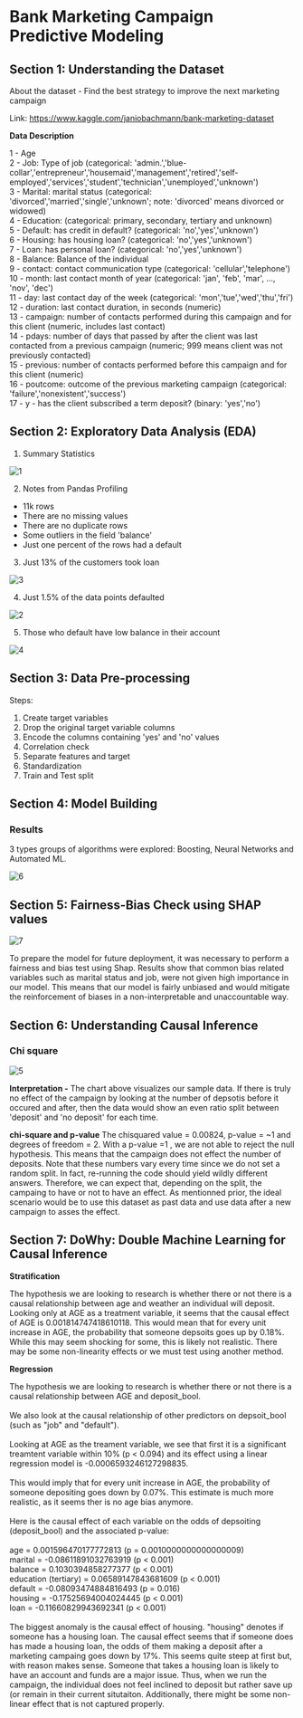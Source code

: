 # Bank Marketing Campaign Predictive Modeling

## Section 1: Understanding the Dataset

About the dataset - Find the best strategy to improve the next marketing campaign

Link: https://www.kaggle.com/janiobachmann/bank-marketing-dataset

**Data Description**

1 - Age<br/>
2 - Job: Type of job (categorical: 'admin.','blue-collar','entrepreneur','housemaid','management','retired','self-employed','services','student','technician','unemployed','unknown')<br/>
3 - Marital: marital status (categorical: 'divorced','married','single','unknown'; note: 'divorced' means divorced or widowed)<br/>
4 - Education: (categorical: primary, secondary, tertiary and unknown)<br/>
5 - Default: has credit in default? (categorical: 'no','yes','unknown')<br/>
6 - Housing: has housing loan? (categorical: 'no','yes','unknown')<br/>
7 - Loan: has personal loan? (categorical: 'no','yes','unknown')<br/>
8 - Balance: Balance of the individual<br/>
9 - contact: contact communication type (categorical: 'cellular','telephone')<br/>
10 - month: last contact month of year (categorical: 'jan', 'feb', 'mar', ..., 'nov', 'dec')<br/>
11 - day: last contact day of the week (categorical: 'mon','tue','wed','thu','fri')<br/>
12 - duration: last contact duration, in seconds (numeric)<br/>
13 - campaign: number of contacts performed during this campaign and for this client (numeric, includes last contact)<br/>
14 - pdays: number of days that passed by after the client was last contacted from a previous campaign (numeric; 999 means client was not previously contacted)<br/>
15 - previous: number of contacts performed before this campaign and for this client (numeric)<br/>
16 - poutcome: outcome of the previous marketing campaign (categorical: 'failure','nonexistent','success')<br/>
17 - y - has the client subscribed a term deposit? (binary: 'yes','no')<br/>

## Section 2: Exploratory Data Analysis (EDA)

1. Summary Statistics </br>

![1](https://user-images.githubusercontent.com/54965123/75123675-be2df000-5677-11ea-93e3-6dcc6990b97e.PNG)

2. Notes from Pandas Profiling</br>

- 11k rows </br>
- There are no missing values</br>
- There are no duplicate rows </br>
- Some outliers in the field 'balance' </br>
- Just one percent of the rows had a default</br>

3. Just 13% of the customers took loan </br>

![3](https://user-images.githubusercontent.com/54965123/75123677-bec68680-5677-11ea-86cb-fd97661fdf91.PNG)

4. Just 1.5% of the data points defaulted </br>

![2](https://user-images.githubusercontent.com/54965123/75123676-be2df000-5677-11ea-971c-3e3860ed14a4.PNG)

5. Those who default have low balance in their account </br>

![4](https://user-images.githubusercontent.com/54965123/75123743-43b1a000-5678-11ea-84d0-b43a53f01f71.PNG)

## Section 3: Data Pre-processing

Steps: </br>

1. Create target variables </br>
2. Drop the original target variable columns </br>
3. Encode the columns containing 'yes' and 'no' values </br>
4. Correlation check </br>
5. Separate features and target </br>
6. Standardization </br>
7. Train and Test split </br>

## Section 4: Model Building

### Results

3 types groups of algorithms were explored: Boosting, Neural Networks and Automated ML.

![6](https://user-images.githubusercontent.com/54965123/75124052-9db36500-567a-11ea-8b34-1e0d506dbbc7.png)

## Section 5: Fairness-Bias Check using SHAP values

![7](https://user-images.githubusercontent.com/54965123/75124053-9e4bfb80-567a-11ea-9d27-51be063fa67d.png)

To prepare the model for future deployment, it was necessary to perform a fairness and bias test using Shap. Results show that common bias related variables such as marital status and job, were not given high importance in our model. This means that our model is fairly unbiased and would mitigate the reinforcement of biases in a non-interpretable and unaccountable way.

## Section 6: Understanding Causal Inference

### Chi square

![5](https://user-images.githubusercontent.com/54965123/75123862-3d6ff380-5679-11ea-81fc-49a7207a77d1.PNG)

**Interpretation -**
The chart above visualizes our sample data. If there is truly no effect of the campaign by looking at the number of depsotis before it occured and after, then the data would show an even ratio split between 'deposit' and 'no deposit' for each time.</br>

**chi-square and p-value**
The chisquared value = 0.00824, p-value = ~1 and degrees of freedom = 2. With a p-value =1 , we are not able to reject the null hypothesis. This means that the campaign does not effect the number of deposits. Note that these numbers vary every time since we do not set a random split. In fact, re-running the code should yield wildly different answers. Therefore, we can expect that, depending on the split, the campaing to have or not to have an effect. As mentionned prior, the ideal scenario would be to use this dataset as past data and use data after a new campaign to asses the effect.

## Section 7: DoWhy: Double Machine Learning for Causal Inference

**Stratification**

The hypothesis we are looking to research is whether there or not there is a causal relationship between age and weather an individual will deposit. </br>
Looking only at AGE as a treatment variable, it seems that the causal effect of AGE is 0.001814747418610118. This would mean that for every unit increase in AGE, the probability that someone depsoits goes up by 0.18%. </br>
While this may seem shocking for some, this is likely not realistic. There may be some non-linearity effects or we must test using another method.</br>

**Regression**

The hypothesis we are looking to research is whether there or not there is a causal relationship between AGE and deposit_bool. </br></br>
We also look at the causal relationship of other predictors on depsoit_bool (such as "job" and "default"). </br></br>
Looking at AGE as the treament variable, we see that first it is a significant treamtent variable within 10% (p < 0.094) and its effect using a linear regression model is -0.0006593246127298835. </br></br>
This would imply that for every unit increase in AGE, the probability of someone depositing goes down by 0.07%. This estimate is much more realistic, as it seems ther is no age bias anymore. </br></br>
Here is the causal effect of each variable on the odds of depsoiting (deposit_bool) and the associated p-value: </br></br>
age = 0.001596470177772813 (p = 0.0010000000000000009)</br>
marital = -0.08611891032763919 (p < 0.001)</br>
balance = 0.1030394858277377 (p < 0.001)</br>
education (tertiary) = 0.06589147843681609 (p < 0.001)</br>
default = -0.08093474884816493 (p = 0.016)</br>
housing = -0.17525694004024445 (p < 0.001)</br>
loan = -0.11660829943692341 (p < 0.001) </br></br>
The biggest anomaly is the causal effect of housing. "housing" denotes if someone has a housing loan. The causal effect seems that if someone does has made a housing loan, the odds of them making a deposit after a marketing campaing goes down by 17%. This seems quite steep at first but, with reason makes sense. Someone that takes a housing loan is likely to have an account and funds are a major issue. Thus, when we run the campaign, the individual does not feel inclined to deposit but rather save up (or remain in their current situtaiton. Additionally, there might be some non-linear effect that is not captured properly.</br>

